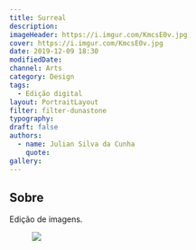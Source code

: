```yaml
---
title: Surreal
description:
imageHeader: https://i.imgur.com/KmcsE0v.jpg
cover: https://i.imgur.com/KmcsE0v.jpg
date: 2019-12-09 18:30
modifiedDate:
channel: Arts
category: Design
tags:
  - Edição digital
layout: PortraitLayout
filter: filter-dunastone
typography:
draft: false
authors:
  - name: Julian Silva da Cunha
    quote:
gallery:
---
```


## Sobre

Edição de imagens.

<figure>
<img src="https://i.imgur.com/KmcsE0v.jpg" className="max-w-none mx-auto block"/>
</figure>
